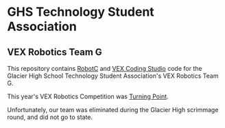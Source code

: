 # GHS Technology Student Association
## VEX Robotics Team G

This repository contains [RobotC](http://www.robotc.net) and [VEX Coding Studio](https://www.vexrobotics.com/vexedr/products/programming) code for the Glacier High School Technology Student Association's VEX Robotics Team G.

This year's VEX Robotics Competition was [Turning Point](https://www.vexrobotics.com/vexedr/competition/vrc-current-game).

Unfortunately, our team was eliminated during the Glacier High scrimmage round, and did not go to state.
